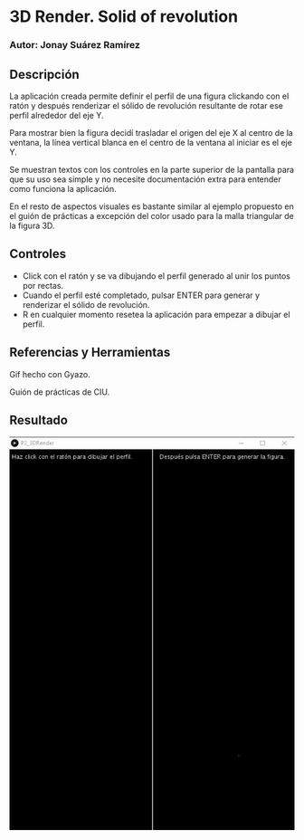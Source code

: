 # 3D Render. Solid of revolution

### Autor: Jonay Suárez Ramírez

## Descripción

La aplicación creada permite definir el perfil de una figura clickando con el ratón y después renderizar el sólido de revolución resultante de rotar ese perfil alrededor del eje Y.

Para mostrar bien la figura decidí trasladar el origen del eje X al centro de la ventana, la línea vertical blanca en el centro de la ventana al iniciar es el eje Y.

Se muestran textos con los controles en la parte superior de la pantalla para que su uso sea simple y no necesite documentación extra para entender como funciona la aplicación.

En el resto de aspectos visuales es bastante similar al ejemplo propuesto en el guión de prácticas a excepción del color usado para la malla triangular de la figura 3D.

## Controles

- Click con el ratón y se va dibujando el perfil generado al unir los puntos por rectas.
- Cuando el perfil esté completado, pulsar ENTER para generar y renderizar el sólido de revolución.
- R en cualquier momento resetea la aplicación para empezar a dibujar el perfil.

## Referencias y Herramientas

Gif hecho con Gyazo.

Guión de prácticas de CIU.


## Resultado

![Gif del uso de la aplicación](3DRender_example.gif)